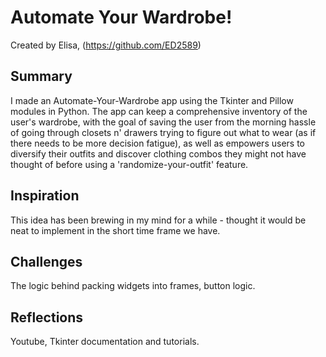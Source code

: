 
# Automate Your Wardrobe!

Created by Elisa, (https://github.com/ED2589)

## Summary

I made an Automate-Your-Wardrobe app using the Tkinter and Pillow modules in Python. The app can keep a comprehensive inventory of the user's wardrobe, with the goal of saving the user from the morning hassle of going through closets n' drawers trying to figure out what to wear (as if there needs to be more decision fatigue), as well as empowers users to diversify their outfits and discover clothing combos they might not have thought of before using a 'randomize-your-outfit' feature.

## Inspiration

This idea has been brewing in my mind for a while - thought it would be neat to implement in the short time frame we have.

## Challenges

The logic behind packing widgets into frames, button logic.

## Reflections
Youtube, Tkinter documentation and tutorials.
